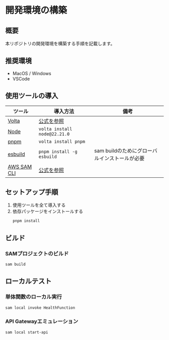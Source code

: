 # 開発環境の構築

## 概要

本リポジトリの開発環境を構築する手順を記載します。

## 推奨環境

- MacOS / Windows
- VSCode

## 使用ツールの導入

| ツール | 導入方法 | 備考 |
| -- | -- | -- |
| [Volta](https://volta.sh/)| [公式を参照](https://docs.volta.sh/guide/getting-started)||
| [Node](https://nodejs.org/ja)| `volta install node@22.21.0`||
| [pnpm](https://pnpm.io/ja/)| `volta install pnpm`||
| [esbuild](https://esbuild.github.io/)| `pnpm install -g esbuild`| sam buildのためにグローバルインストールが必要 |
| [AWS SAM CLI](https://docs.aws.amazon.com/ja_jp/serverless-application-model/latest/developerguide/what-is-sam.html) | [公式を参照](https://docs.aws.amazon.com/ja_jp/serverless-application-model/latest/developerguide/install-sam-cli.html) ||

## セットアップ手順

1. 使用ツールを全て導入する
2. 依存パッケージをインストールする
   ```sh
   pnpm install
   ```

## ビルド

### SAMプロジェクトのビルド

```sh
sam build
```

## ローカルテスト

### 単体関数のローカル実行

```sh
sam local invoke HealthFunction
```

### API Gatewayエミュレーション

```sh
sam local start-api
```
